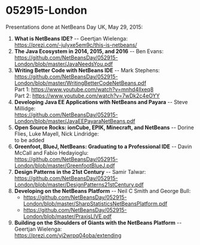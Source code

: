 # 052915-London

Presentations done at NetBeans Day UK, May 29, 2015:

<ol>

<li><b>What is NetBeans IDE?</b> -- Geertjan Wielenga:<br/>
<a href="https://prezi.com/-julyxe5em9c/this-is-netbeans/">https://prezi.com/-julyxe5em9c/this-is-netbeans/</a>
</li>
<li><b>The Java Ecosystem in 2014, 2015, and 2016</b> -- Ben Evans:<br/>
<a href="https://github.com/NetBeansDay/052915-London/blob/master/JavaNeedsYou.pdf">https://github.com/NetBeansDay/052915-London/blob/master/JavaNeedsYou.pdf</a>
</li>
<li><b>Writing Better Code with NetBeans IDE</b> -- Mark Stephens:<br/>
<a href="https://github.com/NetBeansDay/052915-London/blob/master/WritingBetterCodeNetBeans.pdf">https://github.com/NetBeansDay/052915-London/blob/master/WritingBetterCodeNetBeans.pdf</a>
<br/>Part 1: <a href="https://www.youtube.com/watch?v=mnhd4lIxeq8">https://www.youtube.com/watch?v=mnhd4lIxeq8</a>
<br/>Part 2: <a href="https://www.youtube.com/watch?v=7wDk2c4eOYY">https://www.youtube.com/watch?v=7wDk2c4eOYY</a>
</li>
<li><b>Developing Java EE Applications with NetBeans and Payara</b> -- Steve Millidge:<br/>
<a href="https://github.com/NetBeansDay/052915-London/blob/master/JavaEEPayaraNetBeans.pdf">https://github.com/NetBeansDay/052915-London/blob/master/JavaEEPayaraNetBeans.pdf</a>
</li>
<li><b>Open Source Rocks: ionCube, EPIK, Minecraft, and NetBeans</b> -- Dorine Flies, Luke Mayell, Nick Lindridge:<br/>
to be added
</li>
<li><b>Greenfoot, BlueJ, NetBeans: Graduating to a Professional IDE</b> -- Davin McCall and Fabio Hedayioglu:<br/>
<a href="https://github.com/NetBeansDay/052915-London/blob/master/GreenfootBlueJ.pdf">https://github.com/NetBeansDay/052915-London/blob/master/GreenfootBlueJ.pdf</a>
</li>
<li><b>Design  Patterns in the 21st Century</b> -- Samir Talwar:<br/>
<a href="https://github.com/NetBeansDay/052915-London/blob/master/DesignPatterns21stCentury.pdf">https://github.com/NetBeansDay/052915-London/blob/master/DesignPatterns21stCentury.pdf</a>
</li>
<li><b>Developing on the NetBeans Platform</b> -- Neil C Smith and George Bull:<br/>
<ul>
<li><a href="https://github.com/NetBeansDay/052915-London/blob/master/SharpStatisticsNetBeansPlatform.pdf">https://github.com/NetBeansDay/052915-London/blob/master/SharpStatisticsNetBeansPlatform.pdf</a></li>
<li><a href="https://github.com/NetBeansDay/052915-London/blob/master/PraxisLIVE.pdf">https://github.com/NetBeansDay/052915-London/blob/master/PraxisLIVE.pdf</a></li>
</ul>
</li>
<li><b>Building on the Shoulders of Giants with the NetBeans Platform</b> -- Geertjan Wielenga:<br/>
<a href="https://prezi.com/yj2wrpq04oba/extending">https://prezi.com/yj2wrpq04oba/extending</a>
</li>

</ol>
